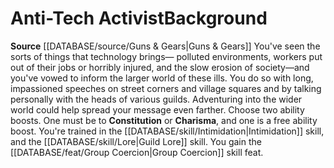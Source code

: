 ﻿---
ability:
- Constitution
- Charisma
ability_boost:
- Constitution
- Charisma
feat: '[[DATABASE/feat/Group Coercion|Group Coercion]]'
id: '249'
name: Anti-Tech Activist
prerequisite: null
rarity: Common
rus_type_level: null
skill:
- '[[DATABASE/skill/Intimidation|Intimidation]]'
- Guild [[DATABASE/skill/Lore|Lore]]
source: '[[DATABASE/source/Guns & Gears|Guns & Gears]]'
subcategory: general
trait: null
type: Background

---
# Anti-Tech Activist<span class="item-type">Background</span>

**Source** [[DATABASE/source/Guns & Gears|Guns & Gears]]
You've seen the sorts of things that technology brings— polluted environments, workers put out of their jobs or horribly injured, and the slow erosion of society—and you've vowed to inform the larger world of these ills. You do so with long, impassioned speeches on street corners and village squares and by talking personally with the heads of various guilds. Adventuring into the wider world could help spread your message even farther.
Choose two ability boosts. One must be to **Constitution** or **Charisma**, and one is a free ability boost.
You're trained in the [[DATABASE/skill/Intimidation|Intimidation]] skill, and the [[DATABASE/skill/Lore|Guild Lore]] skill. You gain the [[DATABASE/feat/Group Coercion|Group Coercion]] skill feat.